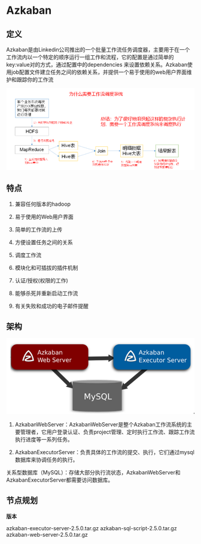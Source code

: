 # Azkaban

## 定义

Azkaban是由Linkedin公司推出的一个批量工作流任务调度器，主要用于在一个工作流内以一个特定的顺序运行一组工作和流程，它的配置是通过简单的key:value对的方式，通过配置中的dependencies 来设置依赖关系。Azkaban使用job配置文件建立任务之间的依赖关系，并提供一个易于使用的web用户界面维护和跟踪你的工作流

![](./doc/02.png)

## 特点

1)    兼容任何版本的hadoop

2)    易于使用的Web用户界面

3)    简单的工作流的上传

4)    方便设置任务之间的关系

5)    调度工作流

6)    模块化和可插拔的插件机制

7)    认证/授权(权限的工作)

8)    能够杀死并重新启动工作流

9)    有关失败和成功的电子邮件提醒

## 架构

![](./doc/01.png)

1)    AzkabanWebServer：AzkabanWebServer是整个Azkaban工作流系统的主要管理者，它用户登录认证、负责project管理、定时执行工作流、跟踪工作流执行进度等一系列任务。

2)    AzkabanExecutorServer：负责具体的工作流的提交、执行，它们通过mysql数据库来协调任务的执行。

关系型数据库（MySQL）：存储大部分执行流状态，AzkabanWebServer和AzkabanExecutorServer都需要访问数据库。

## 节点规划

**版本**

azkaban-executor-server-2.5.0.tar.gz
azkaban-sql-script-2.5.0.tar.gz
azkaban-web-server-2.5.0.tar.gz



